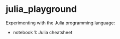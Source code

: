 # julia_playground

Experimenting with the Julia programming language:
- notebook 1: Julia cheatsheet
